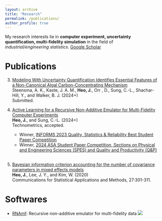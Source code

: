 ```yaml
---
layout: archive
title: "Research"
permalink: /publications/
author_profile: true
---
```


My research interests lie in **computer experiment, uncertainty quantification, multi-fidelity simulation** in the field of *industrial/engineering statistics*. [Google Scholar](https://scholar.google.com/citations?user=3KWFrYAAAAAJ&hl=en)
<br>

Publications
======
3. [Modeling With Uncertainty Quantification Identifies Essential Features of a Non-Canonical Algal Carbon-Concentrating Mechanism](https://www.biorxiv.org/content/10.1101/2024.04.12.589284v1)
<br> Steensma, A. K., Kaste, J. A. M., **Heo, J.**, Orr , D., Sung, C.-L., Shachar-Hill, Y., and Walker, B. J. (2024+)
<br> Submitted.

2. [Active Learning for a Recursive Non-Additive Emulator for Multi-Fidelity Computer Experiments](https://arxiv.org/abs/2309.11772)
<br> **Heo, J.**, and Sung, C.-L. (2024+)
<br> Technometrics, accepted.
   * Winner, [INFORMS 2023 Quality, Statistics & Reliability Best Student Paper Competition](https://connect.informs.org/qsr/awards)
   * Winner, [2024 ASA Student Paper Competition, Sections on Physical and Engineering Sciences (SPES) and Quality and Productivity (Q&P)](https://community.amstat.org/spes/outreach/studentpapercompetition)
<br> <br> 

1. [Bayesian information criterion accounting for the number of covariance parameters in mixed effects models](http://www.csam.or.kr/journal/view.html?doi=10.29220/CSAM.2020.27.3.301)
<br> **Heo, J.**, Lee, J. Y., and Kim, W. (2020)
<br> Communications for Statistical Applications and Methods, 27:301-311.


Softwares
======
* [RNAmf](https://cran.r-project.org/web/packages/RNAmf/index.html): Recursive non-additive emulator for multi-fidelity data
![](https://cranlogs.r-pkg.org/badges/grand-total/RNAmf)
